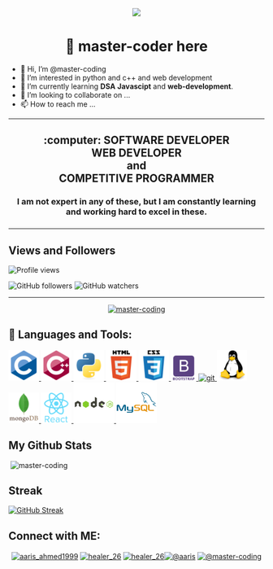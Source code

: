 <!---
master-coding/master-coding is a ✨ special ✨ repository because its `README.md` (this file) appears on your GitHub profile.
You can click the Preview link to take a look at your changes.
--->

<p align = "center"> <img src = "https://encrypted-tbn0.gstatic.com/images?q=tbn:ANd9GcQh7sOQg0hG8zgff5Rx6skUm4KqVb-0LSf3NzNQ1Id-ZdZN-0LPw09sY7n0k1XsHe4zh4k&usqp=CAU"> </p>

<h1 align = "center"> 👋 master-coder here </h1>

- 👋 Hi, I’m @master-coding
- 👀 I’m interested in python and c++ and web development
- 🌱 I’m currently learning **DSA**  **Javascipt** and **web-development**.
- 💞️ I’m looking to collaborate on ...
- 📫 How to reach me ...

---

<h2 align = "center"> :computer: SOFTWARE DEVELOPER <br> WEB DEVELOPER <br> and <br> COMPETITIVE PROGRAMMER </h3>
<h3 align = "center"> I am not expert in any of these, but I am constantly learning and working hard to excel in these. <h3>

---
## Views and Followers

![Profile views](https://komarev.com/ghpvc/?username=master-coding)


![GitHub followers](https://img.shields.io/github/followers/master-coding?style=social)
![GitHub watchers](https://img.shields.io/github/watchers/master-coding/master-coding?style=social)
<!-- ![GitHub forks](https://img.shields.io/github/forks/master-coding/master-coding?style=social) -->
<!-- ![GitHub Repo stars](https://img.shields.io/github/stars/master-coding/master-coding?style=social) -->

---


<p align="center"> <a href="https://github.com/ryo-ma/github-profile-trophy"><img src="https://github-profile-trophy.vercel.app/?username=master-coding&margin-w=15&margin-h=15&no-bg=true&theme=onedark&row=1&column=6" alt="master-coding" /></a> </p>

## 🚀 Languages and Tools:

<p align="left"><a href="https://www.cprogramming.com/" target="_blank"> <img src="https://raw.githubusercontent.com/devicons/devicon/master/icons/c/c-original.svg" alt="c" width="60" height="60"/> </a> 
<a href="https://www.w3schools.com/cpp/" target="_blank"> <img src="https://raw.githubusercontent.com/devicons/devicon/master/icons/cplusplus/cplusplus-original.svg" alt="cplusplus" width="60" height="60"/> </a>
 <a href="https://www.python.org" target="_blank"> <img src="https://raw.githubusercontent.com/devicons/devicon/master/icons/python/python-original.svg" alt="python" width="60" height="60"/> </a> 
 <a href="https://www.w3.org/html/" target="_blank"> <img src="https://raw.githubusercontent.com/devicons/devicon/master/icons/html5/html5-original-wordmark.svg" alt="html5" width="60" height="60"/> </a>
<a href="https://www.w3schools.com/css/" target="_blank"> <img src="https://raw.githubusercontent.com/devicons/devicon/master/icons/css3/css3-original-wordmark.svg" alt="css3" width="60" height="60"/> </a> 
<a href="https://getbootstrap.com" target="_blank"> <img src="https://raw.githubusercontent.com/devicons/devicon/master/icons/bootstrap/bootstrap-plain-wordmark.svg" alt="bootstrap" width="50" height="50"/> </a> 
<a href="https://git-scm.com/" target="_blank"> <img src="https://www.vectorlogo.zone/logos/git-scm/git-scm-icon.svg" alt="git" width="60" height="60"/> </a> 
<a href="https://www.linux.org/" target="_blank"> <img src="https://raw.githubusercontent.com/devicons/devicon/master/icons/linux/linux-original.svg" alt="linux" width="60" height="60"/> </a> 
<a href="https://www.mongodb.com/" target="_blank"> <img src="https://raw.githubusercontent.com/devicons/devicon/master/icons/mongodb/mongodb-original-wordmark.svg" alt="mongodb" width="60" height="60"/> </a>
<a href="https://reactjs.org/" target="_blank"> <img src="https://raw.githubusercontent.com/devicons/devicon/master/icons/react/react-original-wordmark.svg" alt="react" width="60" height="60"/> </a> 
<a href="https://nodejs.org" target="_blank"> <img src="https://raw.githubusercontent.com/devicons/devicon/master/icons/nodejs/nodejs-original-wordmark.svg" alt="nodejs" width="80" height="80"/> </a>
<a href="https://www.mysql.com/" target="_blank"> <img src="https://raw.githubusercontent.com/devicons/devicon/master/icons/mysql/mysql-original-wordmark.svg" alt="mysql" width="80" height="80"/> </a> 
</p>

## My Github Stats

<p>&nbsp;<img src="https://github-readme-stats.vercel.app/api?username=master-coding&show_icons=true&locale=en&theme=react" alt="master-coding" /></p>

## Streak

[![GitHub Streak](https://github-readme-streak-stats.herokuapp.com/?user=master-coding&theme=dark)](https://git.io/streak-stats)
## Connect with ME:

<p align="center">
<a href="https://www.hackerrank.com/aaris_ahmed1999" target="blank"><img align="center" src="https://raw.githubusercontent.com/rahuldkjain/github-profile-readme-generator/master/src/images/icons/Social/hackerrank.svg" alt="aaris_ahmed1999" height="60" width="60" /></a>
<a href="https://codeforces.com/profile/healer_26" target="blank"><img align="center" src="https://cdn.jsdelivr.net/npm/simple-icons@3.0.1/icons/codeforces.svg" alt="healer_26" height="60" width="60" /></a>
 <a href="https://www.codechef.com/users/healer_26" target="blank"><img align="center" src="https://cdn.jsdelivr.net/npm/simple-icons@3.1.0/icons/codechef.svg" alt="healer_26" height="60" width="60" /></a><a href="https://www.hackerearth.com/@aaris" target="blank"><img align="center" src="https://raw.githubusercontent.com/rahuldkjain/github-profile-readme-generator/master/src/images/icons/Social/hackerearth.svg" alt="@aaris" height="60" width="60" /></a>
<a href="https://dev.to/@master-coding" target="blank"><img align="center" src="https://cdn.jsdelivr.net/npm/simple-icons@3.0.1/icons/dev-dot-to.svg" alt="@master-coding" height="60" width="60" /></a>
</p>
